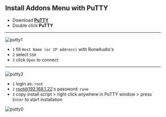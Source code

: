Install Addons Menu with PuTTY
---

- Download [**PuTTY**](https://the.earth.li/~sgtatham/putty/latest/w32/putty.exe)
- Double click **PuTTY**
---
![putty1](https://github.com/rern/RuneAudio/blob/master/Addons_install/putty01.png)  
- `1` fill `Host Name (or IP address)` with RuneAudio's
- `2` select `SSH`
- `3` click `Open` to connect
---
![putty2](https://github.com/rern/RuneAudio/blob/master/Addons_install/putty02.png)  
- `1` login as: `root`
- `2` root@192.168.1.22's password: `rune`
- `3` copy install script > right click anywhere in PuTTY window > press `Enter` to start installation  

![putty0](https://github.com/rern/RuneAudio/blob/master/Addons_install/putty03.png)  
